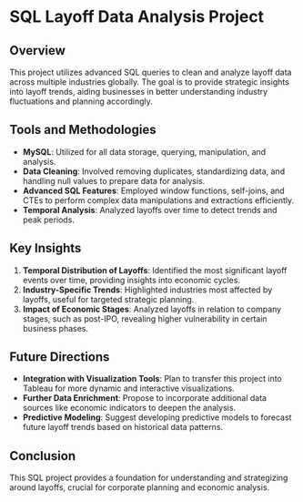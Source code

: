 # SQL Layoff Data Analysis Project

## Overview
This project utilizes advanced SQL queries to clean and analyze layoff data across multiple industries globally. The goal is to provide strategic insights into layoff trends, aiding businesses in better understanding industry fluctuations and planning accordingly.

## Tools and Methodologies
- **MySQL**: Utilized for all data storage, querying, manipulation, and analysis.
- **Data Cleaning**: Involved removing duplicates, standardizing data, and handling null values to prepare data for analysis.
- **Advanced SQL Features**: Employed window functions, self-joins, and CTEs to perform complex data manipulations and extractions efficiently.
- **Temporal Analysis**: Analyzed layoffs over time to detect trends and peak periods.

## Key Insights
1. **Temporal Distribution of Layoffs**: Identified the most significant layoff events over time, providing insights into economic cycles.
2. **Industry-Specific Trends**: Highlighted industries most affected by layoffs, useful for targeted strategic planning.
3. **Impact of Economic Stages**: Analyzed layoffs in relation to company stages, such as post-IPO, revealing higher vulnerability in certain business phases.

## Future Directions
- **Integration with Visualization Tools**: Plan to transfer this project into Tableau for more dynamic and interactive visualizations.
- **Further Data Enrichment**: Propose to incorporate additional data sources like economic indicators to deepen the analysis.
- **Predictive Modeling**: Suggest developing predictive models to forecast future layoff trends based on historical data patterns.

## Conclusion
This SQL project provides a foundation for understanding and strategizing around layoffs, crucial for corporate planning and economic analysis.

